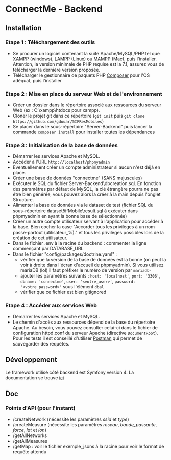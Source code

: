 
# ConnectMe - Backend #
##  Installation
### Etape 1 : Téléchargement des outils

- Se procurer un logiciel contenant la suite Apache/MySQL/PHP tel que [XAMPP](https://www.apachefriends.org/fr/index.html) (windows), [LAMPP](https://doc.ubuntu-fr.org/lamp) (Linux) ou [MAMPP](https://www.mamp.info/en/) (Mac), puis l'installer.  Attention, la version minimale de PHP requise est la 7.1, assurez vous de télécharger la dernière version proposée.
- Télécharger le gestionnaire de paquets PHP [Composer](https://getcomposer.org/) pour l'OS adéquat, puis l'installer

### Etape 2 : Mise en place du serveur Web et de l'environnement

- Créer un dossier dans le répertoire associé aux ressources du serveur Web (ex : C:\xampp\htdocs pour xampp). 
- Cloner le projet git dans ce répertoire (`git init` puis `git clone https://github.com/gdouar/5IFResMobiles`)
- Se placer dans le sous-répertoire "Server-Backend" puis lancer la commande `composer install` pour installer toutes les dépendances

### Etape 3 : Initialisation de la base de données
- Démarrer les services Apache et MySQL.  
- Accéder à l'URL  `http://localhost/phpmyadmin`
- Eventuellement créer un compte administrateur si aucun n'est déjà en place. 
- Créer une base de données "connectme" (SANS majuscules)
- Exécuter le SQL du fichier Server-Backend\dbcreation.sql. En fonction des paramètres par défaut de MySQL, la clé étrangère pourra ne pas être bien générée, vous pouvez alors la créer à la main depuis l'onglet Structure.
- Alimenter la base de données via le dataset de test (fichier SQL du sous-répertoire dataset5ifMobile\result.sql à exécuter dans phpmyadmin en ayant la bonne base de sélectionnée)
- Créer un autre compte utilisateur servant à l'application pour accéder à la base. Bien cocher la case "Accorder tous les privilèges à un nom passe-partout (utilisateur\_%)." et tous les privilèges possibles lors de la création de cet utilisateur.
- Dans le fichier .env à la racine du backend : commenter la ligne commençant par DATABASE_URL
- Dans le fichier "config/packages/doctrine.yaml" : 
  - vérifier que la version de la base de données est la bonne (on peut la voir à droite dans l'écran d'accueil de phpmyadmin). Si vous utilisez mariaDB (lol) il faut préfixer le numéro de version par `mariadb-`
  - ajouter les paramètres suivants : `host: 'localhost'`, `port: '3306'`, `dbname: 'connectme'`, `user: '<votre_user>'`, `password: '<votre_password>'` sous l'élément `dbal`
  - vérifier que ce fichier est bien gitignored
### Etape 4 : Accéder aux services Web
- Démarrer les services Apache et MySQL.  
- Le chemin d'accès aux ressources dépend de la base du répertoire Apache. Au besoin, vous pouvez consulter celui-ci dans le fichier de configuration httpd.conf du serveur Apache (directive `DocumentRoot`). Pour les tests il est conseillé d'utiliser [Postman](https://www.getpostman.com/) qui permet de sauvegarder des requêtes.

##  Développement 
Le framework utilisé côté backend est Symfony version 4. La documentation se trouve [ici](https://symfony.com/doc/current/index.html#gsc.tab=0)

## Doc
### Points d'API (pour l'instant)
* /createNetwork (nécessite les paramètres _ssid_ et _type_)
* /createMeasure (nécessite les paramètres _reseau_, _bande_passante_, _force_, _lat_ et _lon_)
* /getAllNetworks
* /getAllMeasures
* /getMap : voir le fichier exemple_jsons à la racine pour voir le format de requête attendu